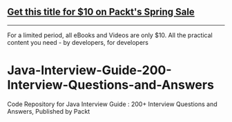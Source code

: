 ## [Get this title for $10 on Packt's Spring Sale](https://www.packt.com/V10840?utm_source=github&utm_medium=packt-github-repo&utm_campaign=spring_10_dollar_2022)
-----
For a limited period, all eBooks and Videos are only $10. All the practical content you need \- by developers, for developers

# Java-Interview-Guide-200-Interview-Questions-and-Answers
Code Repository for Java Interview Guide : 200+ Interview Questions and Answers, Published by Packt
